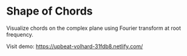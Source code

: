 # Shape of Chords

Visualize chords on the complex plane using Fourier transform at root frequency.  

Visit demo: https://upbeat-volhard-31fdb8.netlify.com/  
